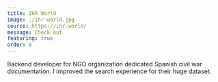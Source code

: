 ```yaml
---
title: IHR World
image: ./ihr-world.jpg
source: https://ihr.world/
message: Check out
featuring: true
order: 6
---
```


Backend developer for NGO organization dedicated Spanish civil war documentation. I improved the search experience for
their huge dataset.
